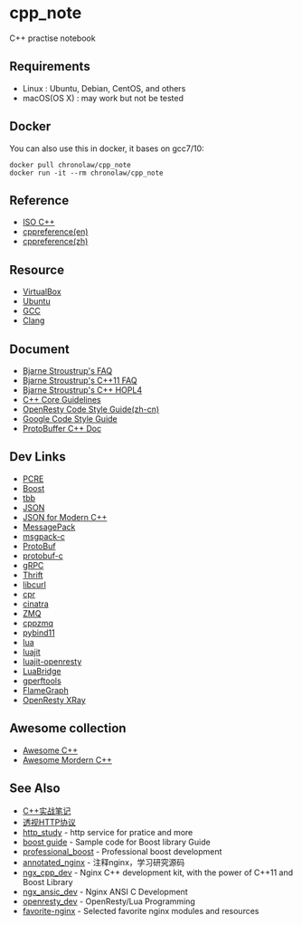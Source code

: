 # cpp_note
C++ practise notebook

## Requirements

* Linux : Ubuntu, Debian, CentOS, and others
* macOS(OS X) : may work but not be tested

## Docker

You can also use this in docker, it bases on gcc7/10:

```docker
docker pull chronolaw/cpp_note
docker run -it --rm chronolaw/cpp_note
```

## Reference

* [ISO C++](http://www.open-std.org/jtc1/sc22/wg21/)
* [cppreference(en)](https://en.cppreference.com/w/)
* [cppreference(zh)](https://zh.cppreference.com/w/)


## Resource

* [VirtualBox](https://www.virtualbox.org)
* [Ubuntu](https://ubuntu.com/)
* [GCC](http://gcc.gnu.org/)
* [Clang](http://clang.llvm.org/)


## Document

* [Bjarne Stroustrup's FAQ](http://www.stroustrup.com/bs_faq.html)
* [Bjarne Stroustrup's C++11 FAQ](http://www.stroustrup.com/C++11FAQ.html)
* [Bjarne Stroustrup's C++ HOPL4](https://github.com/Cpp-Club/Cxx_HOPL4_zh)
* [C++ Core Guidelines](https://github.com/isocpp/CppCoreGuidelines)
* [OpenResty Code Style Guide(zh-cn)](http://openresty.org/cn/c-coding-style-guide.html)
* [Google Code Style Guide](https://google.github.io/styleguide/cppguide.html)
* [ProtoBuffer C++ Doc](https://developers.google.com/protocol-buffers/docs/reference/cpp-generated)


## Dev Links

* [PCRE](http://www.pcre.org/)
* [Boost](https://www.boost.org/)
* [tbb](https://github.com/intel/tbb)
* [JSON](https://www.json.org/json-zh.html)
* [JSON for Modern C++](https://github.com/nlohmann/json)
* [MessagePack](https://msgpack.org/)
* [msgpack-c](https://github.com/msgpack/msgpack-c)
* [ProtoBuf](https://github.com/protocolbuffers/protobuf)
* [protobuf-c](https://github.com/protobuf-c/protobuf-c)
* [gRPC](https://grpc.io)
* [Thrift](https://thrift.apache.org/)
* [libcurl](https://curl.haxx.se/libcurl/)
* [cpr](https://github.com/whoshuu/cpr)
* [cinatra](https://github.com/qicosmos/cinatra)
* [ZMQ](https://zeromq.org/)
* [cppzmq](https://github.com/zeromq/cppzmq)
* [pybind11](https://github.com/pybind/pybind11)
* [lua](https://www.lua.org/)
* [luajit](http://luajit.org/)
* [luajit-openresty](https://github.com/openresty/luajit2)
* [LuaBridge](https://github.com/vinniefalco/LuaBridge)
* [gperftools](https://github.com/gperftools/gperftools)
* [FlameGraph](https://github.com/brendangregg/FlameGraph)
* [OpenResty XRay](https://openresty.com.cn/cn/xray/)

## Awesome collection

* [Awesome C++](https://github.com/fffaraz/awesome-cpp)
* [Awesome Mordern C++](https://github.com/rigtorp/awesome-modern-cpp)

## See Also

* [C++实战笔记](https://time.geekbang.org/column/intro/309)
* [透视HTTP协议](https://time.geekbang.org/column/intro/189)
* [http_study](https://github.com/chronolaw/http_study) - http service for pratice and more
* [boost guide](https://github.com/chronolaw/boost_guide.git) - Sample code for Boost library Guide
* [professional_boost](https://github.com/chronolaw/professional_boost.git) - Professional boost development
* [annotated_nginx](https://github.com/chronolaw/annotated_nginx) - 注释nginx，学习研究源码
* [ngx_cpp_dev](https://github.com/chronolaw/ngx_cpp_dev) - Nginx C++ development kit, with the power of C++11 and Boost Library
* [ngx_ansic_dev](https://github.com/chronolaw/ngx_ansic_dev) - Nginx ANSI C Development
* [openresty_dev](https://github.com/chronolaw/openresty_dev) - OpenResty/Lua Programming
* [favorite-nginx](https://github.com/chronolaw/favorite-nginx) - Selected favorite nginx modules and resources
